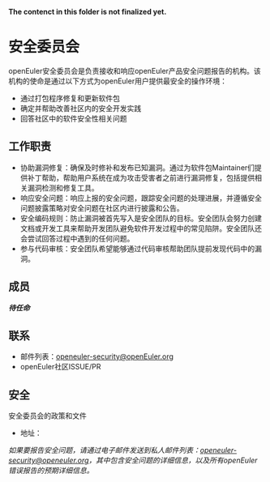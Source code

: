 **The contenct in this folder is not finalized yet.**

# 安全委员会

openEuler安全委员会是负责接收和响应openEuler产品安全问题报告的机构。该机构的使命是通过以下方式为openEuler用户提供最安全的操作环境：

+ 通过打包程序修复和更新软件包
+ 确定并帮助改善社区内的安全开发实践
+ 回答社区中的软件安全性相关问题



## 工作职责

+ 协助漏洞修复：确保及时修补和发布已知漏洞。通过为软件包Maintainer们提供补丁帮助，帮助用户系统在成为攻击受害者之前进行漏洞修复，包括提供相关漏洞检测和修复工具。
+ 响应安全问题：响应上报的安全问题，跟踪安全问题的处理进展，并遵循安全问题披露策略对安全问题在社区内进行披露和公告。
+ 安全编码规则：防止漏洞被首先写入是安全团队的目标。安全团队会努力创建文档或开发工具来帮助开发团队避免软件开发过程中的常见陷阱。安全团队还会尝试回答过程中遇到的任何问题。
+ 参与代码审核：安全团队希望能够通过代码审核帮助团队提前发现代码中的漏洞。



## 成员

***待任命***



## 联系

+ 邮件列表：openeuler-security@openEuler.org
+ openEuler社区ISSUE/PR


## 安全

安全委员会的政策和文件

+ 地址：

  

*如果要报告安全问题，请通过电子邮件发送到私人邮件列表：openeuler-security@openeuler.org，其中包含安全问题的详细信息，以及所有openEuler错误报告的预期详细信息。*
